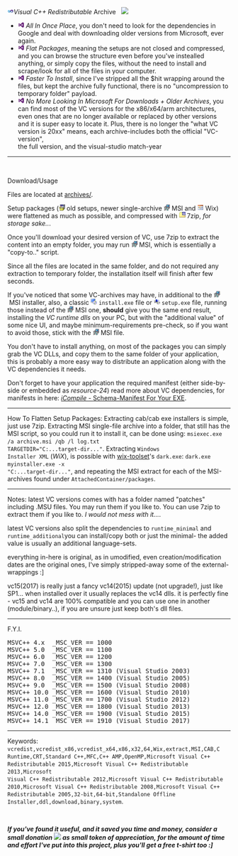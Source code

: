 <img height="14" width="14" src="resources/icon5.png"/><em>Visual C++ Redistributable</em> Archive &nbsp; <a href="https://paypal.me/e1adkarak0"><img src="https://www.paypalobjects.com/webstatic/mktg/Logo/pp-logo-100px.png"></a>

<ul>
<li><img height="14" width="14" src="resources/icon6.png"/> <em>All In Once Place</em>, you don't need to look for the dependencies in Google and deal with downloading older versions from Microsoft, ever again.</li>
<li><img height="14" width="14" src="resources/icon6.png"/> <em>Flat Packages</em>, meaning the setups are not closed and compressed, and you can browse the structure even before you've instealled anything, or simply copy the files, without the need to install and scrape/look for all of the files in your computer.</li>
<li><img height="14" width="14" src="resources/icon6.png"/> <em>Faster To Install</em>, since I've stripped all the $hit wrapping around the files, but kept the archive fully functional, there is no "uncompression to temporary folder" payload.</li>
<li><img height="14" width="14" src="resources/icon6.png"/> <em>No More Looking In Microsoft For Downloads + Older Archives</em>, you can find most of the VC versions for the x86/x64/arm architectures, even ones that are no longer available or replaced by other versions <br/>and it is super easy to locate it. Plus, there is no longer the "what VC version is 20xx" means, each archive-includes both the official "VC-version", <br/>the full version, and the visual-studio match-year</li>
</ul>

<hr/>
<br/>

Download/Usage

Files are located at <a href="archives/">archives/</a>.

Setup packages (<img height="14" width="14" src="resources/icon_setup.png"/>&nbsp;old setups, newer single-archive <img height="14" width="14" src="resources/icon_msi.png"/>&nbsp;MSI and <img height="14" width="14" src="resources/icon_wix.png"/>&nbsp;Wix) were flattened as much as possible, and compressed with <img height="14" width="14" src="resources/icon_7z.png"/>&nbsp;7zip, <em>for storage sake..</em>.

Once you'll download your desired version of VC,
use 7zip to extract the content into an empty folder,
you may run <img height="14" width="14" src="resources/icon_msi.png"/>&nbsp;MSI,
which is essentially a "copy-to.." script.

Since all the files are located in the same folder,
and do not required any extraction to temporary folder,
the installation itself will finish after few seconds.

If you've noticed that some VC-archives may have, in additional to the <img height="14" width="14" src="resources/icon_msi.png"/>&nbsp;MSI installer, also, a classic <img height="14" width="14" src="resources/icon_installer1.png"/>&nbsp;<code>install.exe</code> file or <img height="14" width="14" src="resources/icon_installer2.png"/>&nbsp;<code>setup.exe</code> file, running those instead of the <img height="14" width="14" src="resources/icon_msi.png"/>&nbsp;MSI one, <strong>should</strong> give you the same end result, installing the <em>VC runtime dlls</em> on your PC, but with the "additional value" of some nice UI, and maybe minimum-requirements pre-check, so if you want to avoid those, stick with the <img height="14" width="14" src="resources/icon_msi.png"/>&nbsp;MSI file.

You don't have to install anything, on most of the packages you can simply grab the VC DLLs, and copy them to the same folder of your application, this is probably a more easy way to distribute an application along with the VC dependencies it needs.

Don't forget to have your application the required manifest (either side-by-side or embedded as <em>resource-24</em>)
read more about VC dependencies, for manifests in here: <a href="http://icompile.eladkarako.com/schema-manifest-for-your-exe"><em>iCompile - </em>Schema-Manifest For Your EXE</a>.

<hr/>

How To Flatten Setup Packages: 
Extracting cab/cab exe installers is simple, just use 7zip.
Extracting MSI single-file archive into a folder, that still has the MSI script, so you could run it to install it, can be done using: <code>msiexec.exe /a archive.msi /qb /l log.txt TARGETDIR="C:\...target-dir...\"</code>.
Extracting <code>Windows Installer XML</code> (<em>WiX</em>), is possible with <a href="https://github.com/wixtoolset/wix3/releases/">wix-toolset</a>'s <code>dark.exe</code>: <code>dark.exe myinstaller.exe -x "C:\...target-dir...\"</code>, and repeating the MSI extract for each of the MSI-archives found under <code>AttachedContainer/packages</code>.

<hr/>

Notes: 
latest VC versions comes with has a folder named "patches" including .MSU files. You may run them if you like to. You can use 7zip to extract them if you like to. <em>I would not mess with it...</em>.

latest VC versions also split the dependencies to <code>runtime_minimal</code> and <code>runtime_additional</code>you can install/copy both or just the minimal- the added value is usually an additional language-sets.

everything in-here is original, as in umodified, even creation/modification dates are the original ones, I've simply stripped-away some of the external-wrappings :]

vc15(2017) is really just a fancy vc14(2015) update (not upgrade!), just like SP1... when installed over it usually replaces the vc14 dlls. it is perfectly fine - vc15 and vc14 are 100% compatible and you can use one in another (module/binary..), if you are unsure just keep both's dll files.

<hr/>

F.Y.I.
<pre>
MSVC++ 4.x  _MSC_VER == 1000
MSVC++ 5.0  _MSC_VER == 1100
MSVC++ 6.0  _MSC_VER == 1200
MSVC++ 7.0  _MSC_VER == 1300
MSVC++ 7.1  _MSC_VER == 1310 (Visual Studio 2003)
MSVC++ 8.0  _MSC_VER == 1400 (Visual Studio 2005)
MSVC++ 9.0  _MSC_VER == 1500 (Visual Studio 2008)
MSVC++ 10.0 _MSC_VER == 1600 (Visual Studio 2010)
MSVC++ 11.0 _MSC_VER == 1700 (Visual Studio 2012)
MSVC++ 12.0 _MSC_VER == 1800 (Visual Studio 2013)
MSVC++ 14.0 _MSC_VER == 1900 (Visual Studio 2015)
MSVC++ 14.1 _MSC_VER == 1910 (Visual Studio 2017)
</pre>

<hr/>

Keywords: <code>vcredist,vcredist_x86,vcredist_x64,x86,x32,64,Wix,extract,MSI,CAB,C Runtime,CRT,Standard C++,MFC,C++ AMP,OpenMP,Microsoft Visual C++ Redistributable 2015,Microsoft Visual C++ Redistributable 2013,Microsoft Visual C++ Redistributable 2012,Microsoft Visual C++ Redistributable 2010,Microsoft Visual C++ Redistributable 2008,Microsoft Visual C++ Redistributable 2005,32-bit,64-bit,Standalone Offline Installer,ddl,download,binary,system</code>.

<br/>

<strong><em>If you've found it useful, and it saved you time and money, consider a small donation <a href="https://paypal.me/e1adkarak0"><img src="https://www.paypalobjects.com/webstatic/mktg/Logo/pp-logo-100px.png"></a> as small token of appreciation, for the amount of time and effort I've put into this project, plus you'll get a free t-shirt too :]</em></strong>
